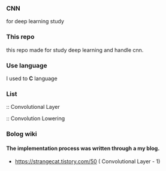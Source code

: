 ### CNN
for deep learning study

### This repo
this repo made for study deep learning and handle cnn.

### Use language
I used to <strong>C</strong> language

### List

:: Convolutional Layer

:: Convolution Lowering

### Bolog wiki
#### The implementation process was written through a my blog.
- https://strangecat.tistory.com/50 ( Convolutional Layer - 1)
